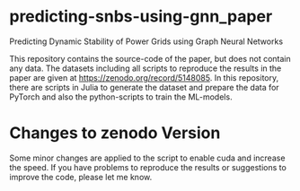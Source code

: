 # predicting-snbs-using-gnn_paper
Predicting Dynamic Stability of Power Grids using Graph Neural Networks

This repository contains the source-code of the paper, but does not contain any data. The datasets including all scripts to reproduce the results in the paper are given at https://zenodo.org/record/5148085. In this repository, there are scripts in Julia to generate the dataset and prepare the data for PyTorch and also the python-scripts to train the ML-models. 


# Changes to zenodo Version
Some minor changes are applied to the script to enable cuda and increase the speed. If you have problems to reproduce the results or suggestions to improve the code, please let me know.
